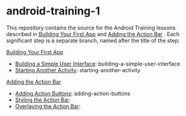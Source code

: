 android-training-1
==================
This repository contains the source for the Android Training lessons described in [Building Your First App](http://developer.android.com/training/basics/firstapp/index.html) and [Adding the Action Bar](http://developer.android.com/training/basics/actionbar/index.html)
. Each significant step is a separate branch, named after the title of the step:

[Building Your First App](http://developer.android.com/training/basics/firstapp/index.html)

* [Building a Simple User Interface](http://developer.android.com/training/basics/firstapp/building-ui.html): building-a-simple-user-interface
* [Starting Another Activity](http://developer.android.com/training/basics/firstapp/starting-activity.html): starting-another-activity

[Adding the Action Bar](http://developer.android.com/training/basics/actionbar/index.html)

* [Adding Action Buttons](http://developer.android.com/training/basics/actionbar/adding-buttons.html): adding-action-buttons
* [Styling the Action Bar](http://developer.android.com/training/basics/actionbar/styling.html):
* [Overlaying the Action Bar](http://developer.android.com/training/basics/actionbar/overlaying.html):
